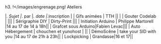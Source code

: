 h3. !</images/engrenage.png! Ateliers

|_. Sujet |_. par |_. date |_.inscription |
| Gifs animées | TTH || |
| Gouter Codelab | |||
| Sérigraphie DIY | Dirty-Print |||
| Initiation Arduino | Philippe Martorell |14 au 17 de 14 à 18h||
| Grafcet sous Arduino|Fabien Levac|||
| Auto Hébergement | chouchen et yunohost | ||
| DémoScêne | take your SID with you |14 au 17 de 21h à 23h||
| Lockpicking | Grandasse|16 et 17||
